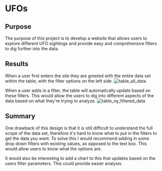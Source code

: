 # UFOs

## Purpose

The purpose of this project is to develop a website that allows users to explore different UFO sightings and provide easy and comprehensive filters to dig further into the data.

## Results

When a user first enters the site they are greeted with the entire data set within the table, with the filter options on the left side.
![table_all_data](https://user-images.githubusercontent.com/16244455/145726060-0ef31a5b-bf4d-43f5-afdf-02e0addf8e1f.png)

When a user adds in a filter, the table will automatically update based on these filters.  This would allow the users to dig into different aspects of the data based on what they're trying to analyze.
![table_ny_filtered_data](https://user-images.githubusercontent.com/16244455/145726086-89caa764-0aca-4afb-8af0-c5577ae7f2a9.png)

## Summary

One drawback of this design is that it is still difficult to understand the full scope of the data set, therefore it's hard to know what to put in the filters to get the data you want.  To solve this I would recommend adding in some drop down filters with existing values, as opposed to the text box.  This would allow users to know what the options are.  

It would also be interesting to add a chart to this that updates based on the users filter parameters.  This could provide easier analysis.
